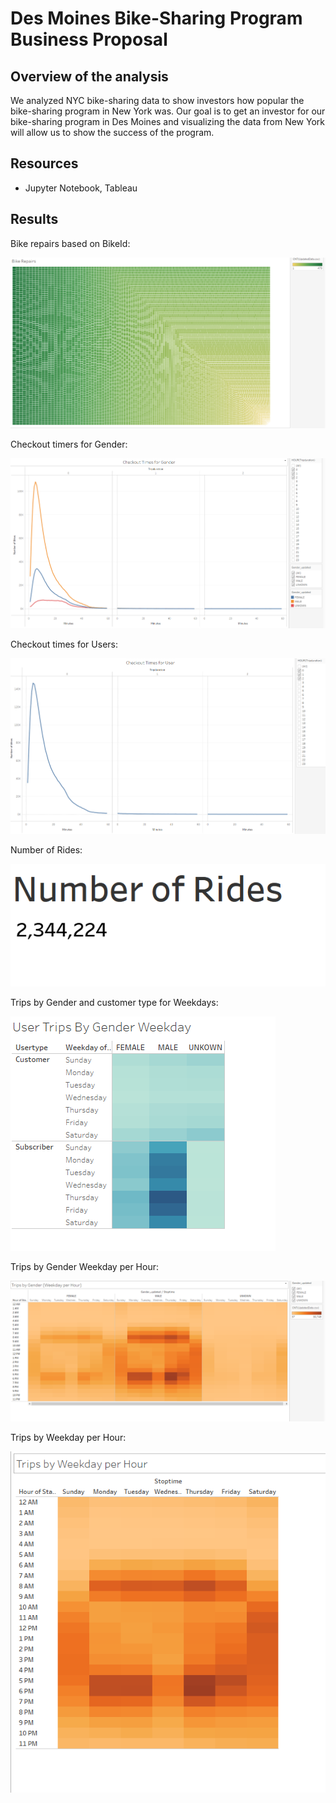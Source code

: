 # Des Moines Bike-Sharing Program Business Proposal

## Overview of the analysis
We analyzed NYC bike-sharing data to show investors how popular the bike-sharing program in New York was. Our goal is to get an investor for our bike-sharing program in Des Moines and visualizing the data from New York will allow us to show the success of the program. 

## Resources 

[Link to dashboard]: (“https://public.tableau.com/app/profile/nick.foley3714/viz/NYC_Citibike_Challenge_16583692639070/TheStoryofNYCData?publish=yes”)

-	Jupyter Notebook, Tableau  
## Results
Bike repairs based on BikeId: 

![Bike-repairs](https://github.com/NickFoley47/Bikesharing/blob/main/pics/Bike-repairs.PNG)

Checkout timers for Gender: 

![Checkout-gender](https://github.com/NickFoley47/Bikesharing/blob/main/pics/Checkout-gender.PNG)

Checkout times for Users:

![Checkout-user](https://github.com/NickFoley47/Bikesharing/blob/main/pics/Checkout-user.PNG) 

Number of Rides:

![Num-rides]( https://github.com/NickFoley47/Bikesharing/blob/main/pics/Num-rides.PNG)

Trips by Gender and customer type for Weekdays:

![trips-customer-type]( https://github.com/NickFoley47/Bikesharing/blob/main/pics/trips-customer-type.PNG)

Trips by Gender Weekday per Hour: 

![trips-gender]( https://github.com/NickFoley47/Bikesharing/blob/main/pics/trips-gender.PNG)

Trips by Weekday per Hour:

![trips-weekday](https://github.com/NickFoley47/Bikesharing/blob/main/pics/trips-weekday.PNG)
